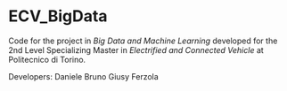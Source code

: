 # ECV_BigData
Code for the project in *Big Data and Machine Learning* developed for the 2nd Level Specializing Master in *Electrified and Connected Vehicle* at Politecnico di Torino.

Developers:
Daniele Bruno
Giusy Ferzola
